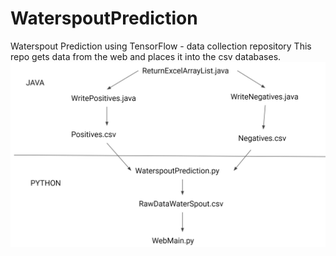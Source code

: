 # WaterspoutPrediction
Waterspout Prediction using TensorFlow - data collection repository
This repo gets data from the web and places it into the csv databases.
<img src="OtherFlowChart.JPG">

